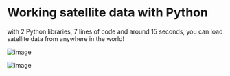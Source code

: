# Working satellite data with Python
  with 2 Python libraries, 7 lines of code and around 15 seconds, you can load satellite data from anywhere in the world! 
  
  ![image](https://github.com/mgamzec/SatelliteData.py/assets/62151645/26ddfc3b-a3b2-46f3-af93-a58a497ef59d)

  ![image](https://github.com/mgamzec/SatelliteData.py/assets/62151645/7e2e689c-5246-408f-a30e-02ead61419d8)


